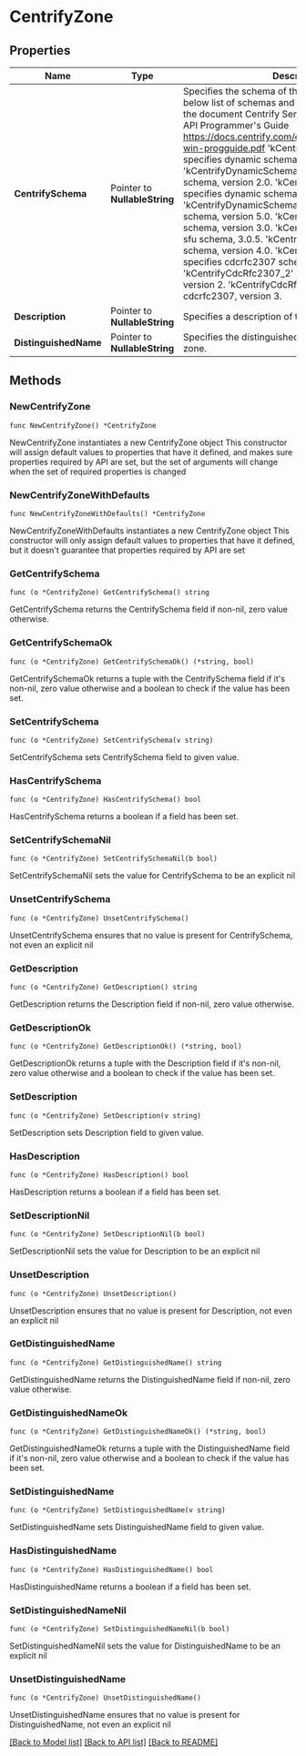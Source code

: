 # CentrifyZone

## Properties

Name | Type | Description | Notes
------------ | ------------- | ------------- | -------------
**CentrifySchema** | Pointer to **NullableString** | Specifies the schema of this Centrify zone. The below list of schemas and their values are taken from the document Centrify Server Suite 2016 Windows API Programmer&#39;s Guide https://docs.centrify.com/en/css/suite2016/centrify-win-progguide.pdf &#39;kCentrifyDynamicSchema_1_0&#39; specifies dynamic schema, version 1.0. &#39;kCentrifyDynamicSchema_2_0&#39; specifies dynamic schema, version 2.0. &#39;kCentrifyDynamicSchema_3_0&#39; specifies dynamic schema, version 3.0. &#39;kCentrifyDynamicSchema_5_0&#39; specifies dynamic schema, version 5.0. &#39;kCentrifySfu_3_0&#39; specifies sfu schema, version 3.0. &#39;kCentrifySfu_3_0_V5&#39; specifies sfu schema, 3.0.5. &#39;kCentrifySfu_4_0&#39; specifies sfu schema, version 4.0. &#39;kCentrifyCdcRfc2307&#39; specifies cdcrfc2307 schema. &#39;kCentrifyCdcRfc2307_2&#39; specifies cdcrfc2307, version 2. &#39;kCentrifyCdcRfc2307_3&#39; specifies cdcrfc2307, version 3. | [optional] 
**Description** | Pointer to **NullableString** | Specifies a description of the Centrify zone. | [optional] 
**DistinguishedName** | Pointer to **NullableString** | Specifies the distinguished name of the Centrify zone. | [optional] 

## Methods

### NewCentrifyZone

`func NewCentrifyZone() *CentrifyZone`

NewCentrifyZone instantiates a new CentrifyZone object
This constructor will assign default values to properties that have it defined,
and makes sure properties required by API are set, but the set of arguments
will change when the set of required properties is changed

### NewCentrifyZoneWithDefaults

`func NewCentrifyZoneWithDefaults() *CentrifyZone`

NewCentrifyZoneWithDefaults instantiates a new CentrifyZone object
This constructor will only assign default values to properties that have it defined,
but it doesn't guarantee that properties required by API are set

### GetCentrifySchema

`func (o *CentrifyZone) GetCentrifySchema() string`

GetCentrifySchema returns the CentrifySchema field if non-nil, zero value otherwise.

### GetCentrifySchemaOk

`func (o *CentrifyZone) GetCentrifySchemaOk() (*string, bool)`

GetCentrifySchemaOk returns a tuple with the CentrifySchema field if it's non-nil, zero value otherwise
and a boolean to check if the value has been set.

### SetCentrifySchema

`func (o *CentrifyZone) SetCentrifySchema(v string)`

SetCentrifySchema sets CentrifySchema field to given value.

### HasCentrifySchema

`func (o *CentrifyZone) HasCentrifySchema() bool`

HasCentrifySchema returns a boolean if a field has been set.

### SetCentrifySchemaNil

`func (o *CentrifyZone) SetCentrifySchemaNil(b bool)`

 SetCentrifySchemaNil sets the value for CentrifySchema to be an explicit nil

### UnsetCentrifySchema
`func (o *CentrifyZone) UnsetCentrifySchema()`

UnsetCentrifySchema ensures that no value is present for CentrifySchema, not even an explicit nil
### GetDescription

`func (o *CentrifyZone) GetDescription() string`

GetDescription returns the Description field if non-nil, zero value otherwise.

### GetDescriptionOk

`func (o *CentrifyZone) GetDescriptionOk() (*string, bool)`

GetDescriptionOk returns a tuple with the Description field if it's non-nil, zero value otherwise
and a boolean to check if the value has been set.

### SetDescription

`func (o *CentrifyZone) SetDescription(v string)`

SetDescription sets Description field to given value.

### HasDescription

`func (o *CentrifyZone) HasDescription() bool`

HasDescription returns a boolean if a field has been set.

### SetDescriptionNil

`func (o *CentrifyZone) SetDescriptionNil(b bool)`

 SetDescriptionNil sets the value for Description to be an explicit nil

### UnsetDescription
`func (o *CentrifyZone) UnsetDescription()`

UnsetDescription ensures that no value is present for Description, not even an explicit nil
### GetDistinguishedName

`func (o *CentrifyZone) GetDistinguishedName() string`

GetDistinguishedName returns the DistinguishedName field if non-nil, zero value otherwise.

### GetDistinguishedNameOk

`func (o *CentrifyZone) GetDistinguishedNameOk() (*string, bool)`

GetDistinguishedNameOk returns a tuple with the DistinguishedName field if it's non-nil, zero value otherwise
and a boolean to check if the value has been set.

### SetDistinguishedName

`func (o *CentrifyZone) SetDistinguishedName(v string)`

SetDistinguishedName sets DistinguishedName field to given value.

### HasDistinguishedName

`func (o *CentrifyZone) HasDistinguishedName() bool`

HasDistinguishedName returns a boolean if a field has been set.

### SetDistinguishedNameNil

`func (o *CentrifyZone) SetDistinguishedNameNil(b bool)`

 SetDistinguishedNameNil sets the value for DistinguishedName to be an explicit nil

### UnsetDistinguishedName
`func (o *CentrifyZone) UnsetDistinguishedName()`

UnsetDistinguishedName ensures that no value is present for DistinguishedName, not even an explicit nil

[[Back to Model list]](../README.md#documentation-for-models) [[Back to API list]](../README.md#documentation-for-api-endpoints) [[Back to README]](../README.md)


